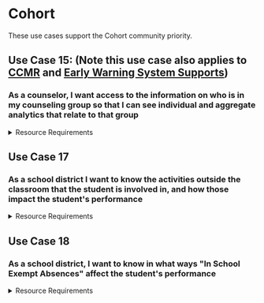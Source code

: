 # Cohort

These use cases support the Cohort community priority.

## Use Case 15: (Note this use case also applies to [CCMR](./college-career-and-military-readiness-ccmr.md) and [Early Warning System Supports](./early-warning-system-supports.md))

### As a counselor, I want access to the information on who is in my counseling group so that I can see individual and aggregate analytics that relate to that group

<details>
<summary>Resource Requirements</summary>

| API Resources                                     | Notes |
| ------------------------------------------------- | ----- |
| /cohorts                                          |       |
| /staffCohortAssociations                          |       |
| /studentCohortAssociations                        |       |
| /calendars                                        |       |
| /calendarDates                                    |       |
| /courses                                          |       |
| /courseOfferings                                  |       |
| /localEducationAgencies                           |       |
| /gradingPeriods                                   |       |
| /schools                                          |       |
| /sections                                         |       |
| /sessions                                         |       |
| /staffs                                           |       |
| /staffEducationOrganizationAssignmentAssociations |       |
| /staffEducationOrganizationEmploymentAssociations |       |
| /staffSchoolAssociations                          |       |
| /staffSectionAssociations                         |       |
| /students                                         |       |
| /studentEducationOrganizationAssociations         |       |
| /studentSchoolAssociations                        |       |
| /studentSectionAssociations                       |       |
| /bellSchedules                                    |       |
| /locations                                        |       |
| /classPeriods                                     |       |

</details>

## Use Case 17

### As a school district I want to know the activities outside the classroom that the student is involved in, and how those impact the student's performance

<details>
<summary>Resource Requirements</summary>

| API Resources                                     | Notes |
| ------------------------------------------------- | ----- |
| /cohorts                                          |       |
| /staffCohortAssociations                          |       |
| /studentCohortAssociations                        |       |
| /grades                                           |       |
| /calendars                                        |       |
| /calendarDates                                    |       |
| /courses                                          |       |
| /courseOfferings                                  |       |
| /localEducationAgencies                           |       |
| /gradingPeriods                                   |       |
| /schools                                          |       |
| /sections                                         |       |
| /sessions                                         |       |
| /staffs                                           |       |
| /staffEducationOrganizationAssignmentAssociations |       |
| /staffEducationOrganizationEmploymentAssociations |       |
| /staffSchoolAssociations                          |       |
| /staffSectionAssociations                         |       |
| /students                                         |       |
| /studentEducationOrganizationAssociations         |       |
| /studentSchoolAssociations                        |       |
| /studentSectionAssociations                       |       |
| /bellSchedules                                    |       |
| /locations                                        |       |
| /classPeriods                                     |       |

</details>

## Use Case 18

### As a school district, I want to know in what ways "In School Exempt Absences" affect the student's performance

<details>
<summary>Resource Requirements</summary>

Note: this use case requires the addition of a new attendance descriptor "In
School Exempt Absences".

| API Resources                                     | Notes |
| ------------------------------------------------- | ----- |
| /grades                                           |       |
| /studentSchoolAttendanceEvents                    |       |
| /studentSectionAttendanceEvents                   |       |
| /calendars                                        |       |
| /calendarDates                                    |       |
| /courses                                          |       |
| /courseOfferings                                  |       |
| /localEducationAgencies                           |       |
| /gradingPeriods                                   |       |
| /schools                                          |       |
| /sections                                         |       |
| /sessions                                         |       |
| /staffs                                           |       |
| /staffEducationOrganizationAssignmentAssociations |       |
| /staffEducationOrganizationEmploymentAssociations |       |
| /staffSchoolAssociations                          |       |
| /staffSectionAssociations                         |       |
| /students                                         |       |
| /studentEducationOrganizationAssociations         |       |
| /studentSchoolAssociations                        |       |
| /studentSectionAssociations                       |       |
| /bellSchedules                                    |       |
| /locations                                        |       |
| /classPeriods                                     |       |

</details>
